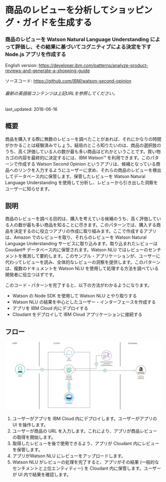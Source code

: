 # 商品のレビューを分析してショッピング・ガイドを生成する

### 商品のレビューを Watson Natural Language Understanding によって評価し、その結果に基づいてコグニティブによる決定を下す Node.js アプリを作成する

English version: https://developer.ibm.com/patterns/analyze-product-reviews-and-generate-a-shopping-guide
  
ソースコード: https://github.com/IBM/watson-second-opinion

###### 最新の英語版コンテンツは上記URLを参照してください。
last_updated: 2018-06-16

 
## 概要

商品を購入する際に無数のレビューを調べたことがあれば、それにかなりの時間がかかることは経験済みでしょう。結局のところ知りたいのは、商品の選択肢のうち、高く評価している人の数が最も多い商品はどれかということです。買い物カゴの内容を最終的に決定するには、IBM Watson&trade; を利用できます。このパターンで作成する Watson Second Opinion というアプリは、候補となっている商品へのリンクを入力するようにユーザーに求め、それらの商品のレビューを検出してデータベース内に保管します。保管したレビューを Watson Natural Language Understanding を使用して分析し、レビューから引き出した洞察をユーザーに知らせます。

## 説明

商品のレビューを調べる目的は、購入を考えている候補のうち、高く評価している人の数が最も多い商品を知ることに尽きます。このパターンでは、購入する商品を決定するのに役立つアプリの作成に取り組みます。ここで作成するアプリは、Amazon でのレビューを取り、それらのレビューを Watson Natural Language Understanding サービスに取り込みます。取り込まれたレビューは Coudant&reg; データベース内に保管されます。Watson NLU ではレビューのセンチメントを推測して要約します。このサンプル・アプリケーションが、ユーザーに代わってレビューを読み、全体的なレビューの洞察を提供します。このパターンは、複数のドキュメントを Watson NLU を使用して処理する方法を調べている開発者に役立つはずです。

このコード・パターンを完了すると、以下の方法がわかるようになります。

* Watson の Node SDK を使用して Watson NLU とやり取りする
* Watson NLU の結果を中心としたユーザー・インターフェースを作成する
* アプリを IBM Cloud 内にデプロイする
* Cloudant をデプロイして IBM Cloud アプリケーションに接続する

## フロー

![フロー](./images/arch-analyze-product-reviews.png)

1. ユーザーがアプリを IBM Cloud 内にデプロイします。ユーザーがアプリの UI を操作します。
1. ユーザーが商品の URL を入力します。これにより、アプリが商品レビューの取得を開始します。
1. 取得したレビューを後で使用できるよう、アプリが Cloudant 内にレビューを保管します。
1. アプリがWatson NLU にレビューをアップロードします。
1. Watson NLU がレビューの処理を完了すると、アプリがその結果 (一般的なセンチメントと上位エンティティー) を Cloudant 内に保管します。ユーザーが UI 内で結果を確認します。

